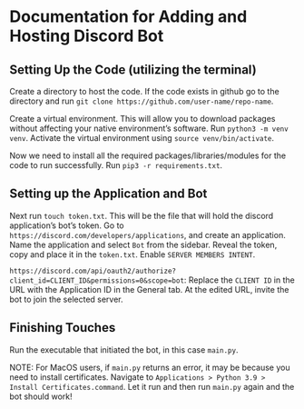 # Documentation for Adding and Hosting Discord Bot


## Setting Up the Code (utilizing the terminal)

Create a directory to host the code. If the code exists in github go to the directory and run `git clone https://github.com/user-name/repo-name`.

Create a virtual environment. This will allow you to download packages without affecting your native environment’s software. Run `python3 -m venv venv`. Activate the virtual environment using `source venv/bin/activate`. 

Now we need to install all the required packages/libraries/modules for the code to run successfully. Run `pip3 -r requirements.txt`. 

## Setting up the Application and Bot

Next run `touch token.txt`. This will be the file that will hold the discord application’s bot’s token. Go to `https://discord.com/developers/applications`, and create an application. Name the application and select `Bot` from the sidebar. Reveal the token, copy and place it in the `token.txt`. Enable `SERVER MEMBERS INTENT`. 

`https://discord.com/api/oauth2/authorize?client_id=CLIENT_ID&permissions=0&scope=bot`: Replace the `CLIENT ID` in the URL with the Application ID in the General tab. At the edited URL, invite the bot to join the selected server.

## Finishing Touches
	
Run the executable that initiated the bot, in this case `main.py`.

NOTE: For MacOS users, if `main.py` returns an error, it may be because you need to install certificates. Navigate to `Applications > Python 3.9 > Install Certificates.command`. Let it run and then run `main.py` again and the bot should work!
